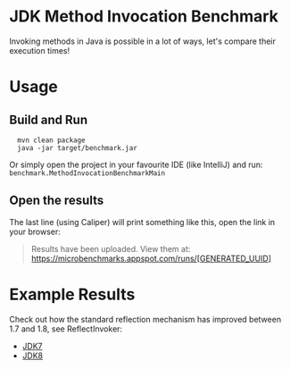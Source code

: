 JDK Method Invocation Benchmark
===============================

Invoking methods in Java is possible in a lot of ways, let's compare their execution times!

# Usage

## Build and Run
```shell
  mvn clean package
  java -jar target/benchmark.jar
```

Or simply open the project in your favourite IDE (like IntelliJ) and run: ```benchmark.MethodInvocationBenchmarkMain```

## Open the results

The last line (using Caliper) will print something like this, open the link in your browser:
> Results have been uploaded. View them at: https://microbenchmarks.appspot.com/runs/[GENERATED_UUID]


# Example Results
Check out how the standard reflection mechanism has improved between 1.7 and 1.8, see ReflectInvoker:

- [JDK7](https://microbenchmarks.appspot.com/runs/247d2055-97a7-4a9b-88c4-1da824fb9c53)
- [JDK8](https://microbenchmarks.appspot.com/runs/b0804f03-0c93-40f8-90e4-b2439bb1daae)

